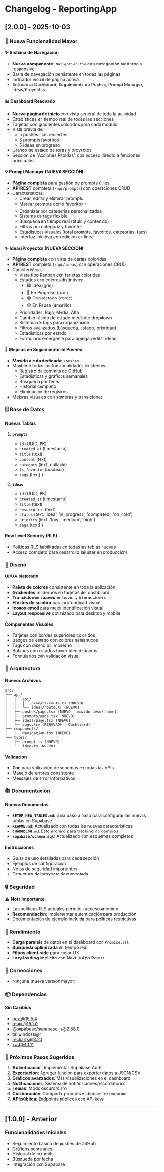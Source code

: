 # Changelog - ReportingApp

## [2.0.0] - 2025-10-03

### 🎉 Nueva Funcionalidad Mayor

#### ✨ Sistema de Navegación
- **Nuevo componente**: `Navigation.tsx` con navegación moderna y responsive
- Barra de navegación persistente en todas las páginas
- Indicador visual de página activa
- Enlaces a: Dashboard, Seguimiento de Pushes, Prompt Manager, Ideas/Proyectos

#### 📊 Dashboard Renovado
- **Nueva página de inicio** con vista general de toda la actividad
- Estadísticas en tiempo real de todas las secciones
- Tarjetas con gradientes coloridos para cada módulo
- Vista previa de:
  - 5 pushes más recientes
  - 5 prompts favoritos
  - 5 ideas en progreso
- Gráfico de estado de ideas y proyectos
- Sección de "Acciones Rápidas" con acceso directo a funciones principales

#### 💡 Prompt Manager (NUEVA SECCIÓN)
- **Página completa** para gestión de prompts útiles
- **API REST** completa (`/api/prompts`) con operaciones CRUD
- Características:
  - Crear, editar y eliminar prompts
  - Marcar prompts como favoritos ⭐
  - Organizar por categorías personalizadas
  - Sistema de tags flexible
  - Búsqueda en tiempo real (título y contenido)
  - Filtros por categoría y favoritos
  - Estadísticas visuales (total prompts, favoritos, categorías, tags)
  - Interfaz intuitiva con edición en línea

#### ✨ Ideas/Proyectos (NUEVA SECCIÓN)
- **Página completa** con vista de cartas coloridas
- **API REST** completa (`/api/ideas`) con operaciones CRUD
- Características:
  - Vista tipo Kanban con tarjetas coloridas
  - Estados con colores distintivos:
    - 🟦 Idea (gris)
    - 🔵 En Progreso (azul)
    - 🟢 Completado (verde)
    - 🟡 En Pausa (amarillo)
  - Prioridades: Baja, Media, Alta
  - Cambio rápido de estado mediante dropdown
  - Sistema de tags para organización
  - Filtros avanzados (búsqueda, estado, prioridad)
  - Estadísticas por estado
  - Formulario emergente para agregar/editar ideas

#### 🚀 Mejoras en Seguimiento de Pushes
- **Movido a ruta dedicada**: `/pushes`
- Mantiene todas las funcionalidades existentes:
  - Registro de commits de GitHub
  - Estadísticas y gráficos semanales
  - Búsqueda por fecha
  - Historial completo
  - Eliminación de registros
- Mejoras visuales con sombras y transiciones

### 🗄️ Base de Datos

#### Nuevas Tablas
1. **`prompts`**
   - `id` (UUID, PK)
   - `created_at` (timestamp)
   - `title` (text)
   - `content` (text)
   - `category` (text, nullable)
   - `is_favorite` (boolean)
   - `tags` (text[])

2. **`ideas`**
   - `id` (UUID, PK)
   - `created_at` (timestamp)
   - `title` (text)
   - `description` (text)
   - `status` (text: 'idea', 'in_progress', 'completed', 'on_hold')
   - `priority` (text: 'low', 'medium', 'high')
   - `tags` (text[])

#### Row Level Security (RLS)
- Políticas RLS habilitadas en todas las tablas nuevas
- Acceso completo para desarrollo (ajustar en producción)

### 🎨 Diseño

#### UI/UX Mejorado
- **Paleta de colores** consistente en toda la aplicación
- **Gradientes** modernos en tarjetas del dashboard
- **Transiciones suaves** en hover y interacciones
- **Efectos de sombra** para profundidad visual
- **Iconos emoji** para mejor identificación visual
- **Layout responsive** optimizado para desktop y mobile

#### Componentes Visuales
- Tarjetas con bordes superiores coloridos
- Badges de estado con colores semánticos
- Tags con diseño pill moderno
- Botones con estados hover bien definidos
- Formularios con validación visual

### 🔧 Arquitectura

#### Nuevos Archivos
```
src/
├── app/
│   ├── api/
│   │   ├── prompts/route.ts (NUEVO)
│   │   └── ideas/route.ts (NUEVO)
│   ├── pushes/page.tsx (NUEVO - movido desde home)
│   ├── prompts/page.tsx (NUEVO)
│   ├── ideas/page.tsx (NUEVO)
│   └── page.tsx (RENOVADO - Dashboard)
├── components/
│   └── Navigation.tsx (NUEVO)
└── types/
    ├── prompt.ts (NUEVO)
    └── idea.ts (NUEVO)
```

#### Validación
- **Zod** para validación de schemas en todas las APIs
- Manejo de errores consistente
- Mensajes de error informativos

### 📚 Documentación

#### Nuevos Documentos
- **`SETUP_NEW_TABLES.md`**: Guía paso a paso para configurar las nuevas tablas en Supabase
- **`README.md`**: Actualizado con todas las nuevas características
- **`CHANGELOG.md`**: Este archivo para tracking de cambios
- **`supabase/schema.sql`**: Actualizado con esquemas completos

#### Instrucciones
- Guías de uso detalladas para cada sección
- Ejemplos de configuración
- Notas de seguridad importantes
- Estructura del proyecto documentada

### 🔒 Seguridad

⚠️ **Nota Importante**: 
- Las políticas RLS actuales permiten acceso anónimo
- **Recomendación**: Implementar autenticación para producción
- Documentación de ejemplo incluida para políticas restrictivas

### 🚀 Rendimiento

- **Carga paralela** de datos en el dashboard con `Promise.all`
- **Búsqueda optimizada** en tiempo real
- **Filtros client-side** para mejor UX
- **Lazy loading** implícito con Next.js App Router

### 🐛 Correcciones

- Ninguna (nueva versión mayor)

### 📦 Dependencias

#### Sin Cambios
- next@15.5.4
- react@19.1.0
- @supabase/supabase-js@2.58.0
- tailwindcss@4
- recharts@3.2.1
- zod@4.1.11

### 🎯 Próximos Pasos Sugeridos

1. **Autenticación**: Implementar Supabase Auth
2. **Exportación**: Agregar función para exportar datos a JSON/CSV
3. **Gráficos avanzados**: Más visualizaciones en el dashboard
4. **Notificaciones**: Sistema de notificaciones/recordatorios
5. **Temas**: Modo oscuro/claro
6. **Colaboración**: Compartir prompts e ideas entre usuarios
7. **API pública**: Endpoints públicos con API keys

---

## [1.0.0] - Anterior

### Funcionalidades Iniciales
- Seguimiento básico de pushes de GitHub
- Gráficos semanales
- Historial de commits
- Búsqueda por fecha
- Integración con Supabase


